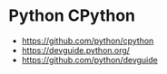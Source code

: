 # Python CPython

- https://github.com/python/cpython
- https://devguide.python.org/
- https://github.com/python/devguide
